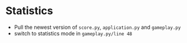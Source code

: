 # Statistics
+ Pull the newest version of `score.py`, `application.py` and `gameplay.py`
+ switch to statistics mode in `gameplay.py/line 48`